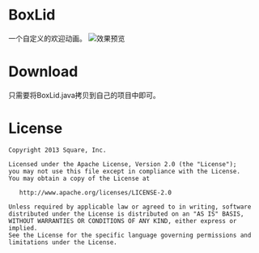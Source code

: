 BoxLid
======
一个自定义的欢迎动画。
![效果预览](https://github.com/haoking/boxlid/master/screenshots/boxlid.gif)

Download
========
只需要将BoxLid.java拷贝到自己的项目中即可。

License
=======

    Copyright 2013 Square, Inc.

    Licensed under the Apache License, Version 2.0 (the "License");
    you may not use this file except in compliance with the License.
    You may obtain a copy of the License at

       http://www.apache.org/licenses/LICENSE-2.0

    Unless required by applicable law or agreed to in writing, software
    distributed under the License is distributed on an "AS IS" BASIS,
    WITHOUT WARRANTIES OR CONDITIONS OF ANY KIND, either express or implied.
    See the License for the specific language governing permissions and
    limitations under the License.